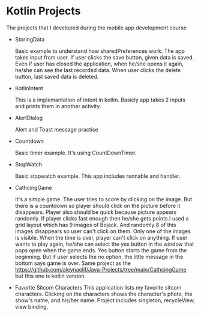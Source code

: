 # Kotlin Projects
 The projects that I developed during the mobile app development course


 - StoringData

    Basic example to understand how sharedPreferences work. The app takes input from user. If user clicks the save button, given data is saved. Even if user has closed the application, when he/she opens it again, he/she can see the last recorded data. When user clicks the delete button, last saved data is deleted. 


- KotlinIntent

    This is a implemantation of intent in kotlin. Basicly app takes 2 inputs and prints them in another activity.

- AlertDialog

    Alert and Toast message practise

- Countdown

    Basic timer example. It's using CountDownTimer.

- StopWatch

    Basic stopwatch example. This app includes runnable and handler.

- CathcingGame

    It's a simple game. The user tries to score by clicking on the image. But there is a countdown so player should click on the picture before it disappears. Player also should be quick because picture appears randomly. If player clicks fast enough then he/she gets points.I used a grid layout which has 9 images of Bojack. And randomly 8 of this images disappears so user can't click on them. Only one of the images is visible. When the time is over, player can't click on anything. If user wants to play again, he/she can select the yes button in the window that pops open when the game ends. Yes button starts the game from the beginning. But if user selects the no option, the little message in the bottom says game is over. Same project as the https://github.com/aleynaelif/Java-Projects/tree/main/CathcingGame but this one is kotlin version.

- Favorite Sitcom Characters
    This application lists my favorite sitcom characters. Clicking on the characters shows the character's photo, the show's name, and his/her name. Project includes singleton, recycleView, view binding.